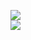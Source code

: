 [![](https://img.shields.io/badge/Made%20With-Github%20Spray-lightgrey.svg?style=for-the-badge&logo=github)](https://github.com/Annihil/github-spray#674)  
[![](https://i.imgur.com/2DrTn0Z.gif)](https://github.com/Annihil/github-spray)